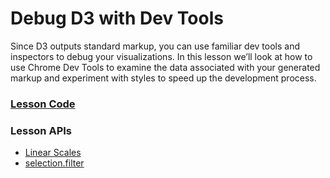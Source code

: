 # Debug D3 with Dev Tools

Since D3 outputs standard markup, you can use familiar dev tools and inspectors to debug your visualizations. In this lesson we’ll look at how to use Chrome Dev Tools to examine the data associated with your generated markup and experiment with styles to speed up the development process.

### [Lesson Code](http://embed.plnkr.co/github/bclinkinbeard/egghead-d3v4/22-debug-devtools?show=src%2Fapp.js,preview)

### Lesson APIs
- [Linear Scales](https://github.com/d3/d3-scale#linear-scales)
- [selection.filter](https://github.com/d3/d3-selection#selection_filter)
